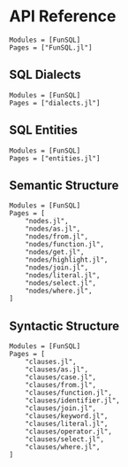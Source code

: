 # API Reference

```@autodocs
Modules = [FunSQL]
Pages = ["FunSQL.jl"]
```


## SQL Dialects

```@autodocs
Modules = [FunSQL]
Pages = ["dialects.jl"]
```

## SQL Entities

```@autodocs
Modules = [FunSQL]
Pages = ["entities.jl"]
```


## Semantic Structure

```@autodocs
Modules = [FunSQL]
Pages = [
    "nodes.jl",
    "nodes/as.jl",
    "nodes/from.jl",
    "nodes/function.jl",
    "nodes/get.jl",
    "nodes/highlight.jl",
    "nodes/join.jl",
    "nodes/literal.jl",
    "nodes/select.jl",
    "nodes/where.jl",
]
```


## Syntactic Structure

```@autodocs
Modules = [FunSQL]
Pages = [
    "clauses.jl",
    "clauses/as.jl",
    "clauses/case.jl",
    "clauses/from.jl",
    "clauses/function.jl",
    "clauses/identifier.jl",
    "clauses/join.jl",
    "clauses/keyword.jl",
    "clauses/literal.jl",
    "clauses/operator.jl",
    "clauses/select.jl",
    "clauses/where.jl",
]
```

